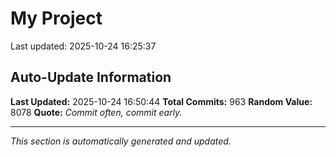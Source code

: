 # My Project


Last updated: 2025-10-24 16:25:37










































































































































































































































































































































































































































































































































































































































































































































































































































































































































































































































































































































































































































































































































































































## Auto-Update Information

**Last Updated:** 2025-10-24 16:50:44
**Total Commits:** 963
**Random Value:** 8078
**Quote:** _Commit often, commit early._

---
_This section is automatically generated and updated._
